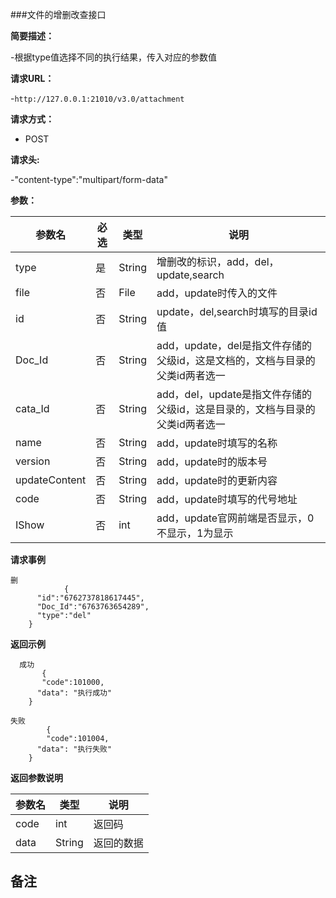 ###文件的增删改查接口

**简要描述：** 

-根据type值选择不同的执行结果，传入对应的参数值

**请求URL：** 

-`http://127.0.0.1:21010/v3.0/attachment`

**请求方式：**

- POST 

**请求头:**

-"content-type":"multipart/form-data"

**参数：** 

| 参数名  | 必选 | 类型     |说明|
| ------ | -------- | -------- |------|
|type|是|String|增删改的标识，add，del，update,search|
|file|否|File|add，update时传入的文件|
|id|否|String|update，del,search时填写的目录id值|
|Doc_Id|否|String|add，update，del是指文件存储的父级id，这是文档的，文档与目录的父类id两者选一|
|cata_Id|否|String|add，del，update是指文件存储的父级id，这是目录的，文档与目录的父类id两者选一|
|name|否|String|add，update时填写的名称|
|version|否|String|add，update时的版本号|
|updateContent|否|String|add，update时的更新内容|
|code|否|String|add，update时填写的代号地址|
|IShow|否|int|add，update官网前端是否显示，0不显示，1为显示|

**请求事例**

```
删
            {
      "id":"6762737818617445",
	  "Doc_Id":"6763763654289",
	  "type":"del"
    }
```

 **返回示例**
 
```
  成功
       {
	   "code":101000,
      "data": "执行成功"
    }
```

```
失败
        {
		"code":101004,
      "data": "执行失败"
    }
```

**返回参数说明**

| 参数名  |   类型     |说明|
| ------ | -------- |------|
| code | int |返回码|
|data|String|返回的数据|

**备注**
-